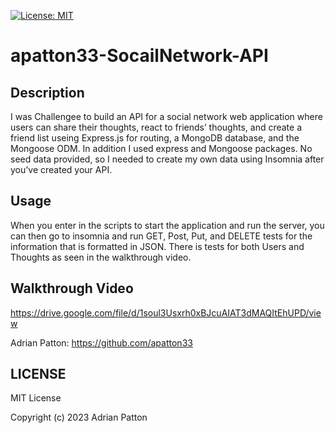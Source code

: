 [![License: MIT](https://img.shields.io/badge/License-MIT-yellow.svg)](https://opensource.org/licenses/MIT)
# apatton33-SocailNetwork-API

## Description

I was Challengee to build an API for a social network web application where users can share their thoughts, react to friends’ thoughts, and create a friend list useing Express.js for routing, a MongoDB database, and the Mongoose ODM. In addition I used express and Mongoose packages.
No seed data provided, so I needed to create my own data using Insomnia after you’ve created your API.

## Usage

When you enter in the scripts to start the application and run the server, you can then go to insomnia
and run GET, Post, Put, and DELETE tests for the information that is formatted in JSON. 
There is tests for both Users and Thoughts as seen in the walkthrough video.

## Walkthrough Video
https://drive.google.com/file/d/1soul3Usxrh0xBJcuAIAT3dMAQItEhUPD/view


Adrian Patton: https://github.com/apatton33

## LICENSE

MIT License

Copyright (c) 2023 Adrian Patton

